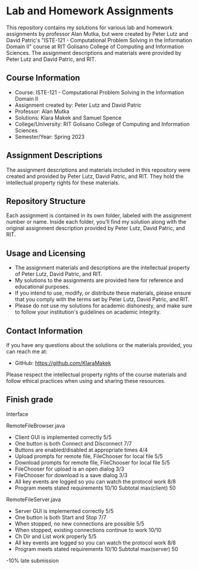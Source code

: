 # Lab and Homework Assignments

This repository contains my solutions for various lab and homework assignments by professor Alan Mutka, but were created by Peter Lutz and David Patric's "ISTE-121 - Computational Problem Solving in the Information Domain II" course at RIT Golisano College of Computing and Information Sciences. The assignment descriptions and materials were provided by Peter Lutz and David Patric, and RIT.

## Course Information

- Course: ISTE-121 - Computational Problem Solving in the Information Domain II
- Assignment created by: Peter Lutz and David Patric
- Professor: Alan Mutka
- Solutions: Klara Makek and Samuel Spence
- College/University: RIT Golisano College of Computing and Information Sciences
- Semester/Year: Spring 2023

## Assignment Descriptions

The assignment descriptions and materials included in this repository were created and provided by Peter Lutz, David Patric, and RIT. They hold the intellectual property rights for these materials.

## Repository Structure

Each assignment is contained in its own folder, labeled with the assignment number or name. Inside each folder, you'll find my solution along with the original assignment description provided by Peter Lutz, David Patric, and RIT.

## Usage and Licensing

- The assignment materials and descriptions are the intellectual property of Peter Lutz, David Patric, and RIT.
- My solutions to the assignments are provided here for reference and educational purposes.
- If you intend to use, modify, or distribute these materials, please ensure that you comply with the terms set by Peter Lutz, David Patric, and RIT.
- Please do not use my solutions for academic dishonesty, and make sure to follow your institution's guidelines on academic integrity.

## Contact Information

If you have any questions about the solutions or the materials provided, you can reach me at:
- GitHub: https://github.com/KlaraMakek

Please respect the intellectual property rights of the course materials and follow ethical practices when using and sharing these resources.

## Finish grade

Interface

RemoteFileBrowser.java

- Client GUI is implemented correctly 5/5
- One button is both Connect and Disconnect 7/7
- Buttons are enabled/disabled at appropriate times 4/4
- Upload prompts for remote file, FileChooser for local file 5/5
- Download prompts for remote file, FileChooser for local file 5/5
- FileChooser for upload is an open dialog 3/3
- FileChooser for download is a save dialog 3/3
- All key events are logged so you can watch the protocol work 8/8
- Program meets stated requirements 10/10
Subtotal max(client) 50

RemoteFileServer.java

- Server GUI is implemented correctly 5/5
- One button is both Start and Stop 7/7
- When stopped, no new connections are possible 5/5
- When stopped, existing connections continue to work 10/10
- Ch Dir and List work properly 5/5
- All key events are logged so you can watch the protocol work 8/8
- Program meets stated requirements 10/10
Subtotal max(server) 50

-10% late submission
